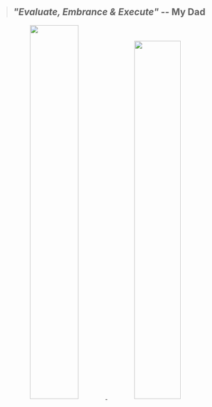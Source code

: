 

> ## *"Evaluate, Embrance & Execute"* -- My Dad

<div align="center">

<a href="https://github.com/naveenkendyala">
     <img width="47%" font="" src="https://github-readme-stats.vercel.app/api?username=naveenkendyala&custom_title=Naveen Kendyala : GitHub Stats&hide=contribs,prs&count_private=true&show_icons=true&theme=tokyonight&include_all_commits=true&line_height=31&hide_rank=false" />
</a>
<a href="https://github.com/naveenkendyala">
     <img width="46%" src="https://github-readme-stats.vercel.app/api/top-langs/?username=naveenkendyala&custom_title=Repository : Top Languages&hide=css,html&langs_count=6&layout=compact&theme=tokyonight&card_width=420" />
</a>
</div>
